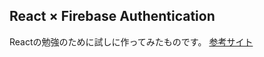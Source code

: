## React × Firebase Authentication
Reactの勉強のために試しに作ってみたものです。
[参考サイト](https://ralacode.com/blog/post/react-firebase-authentication/)